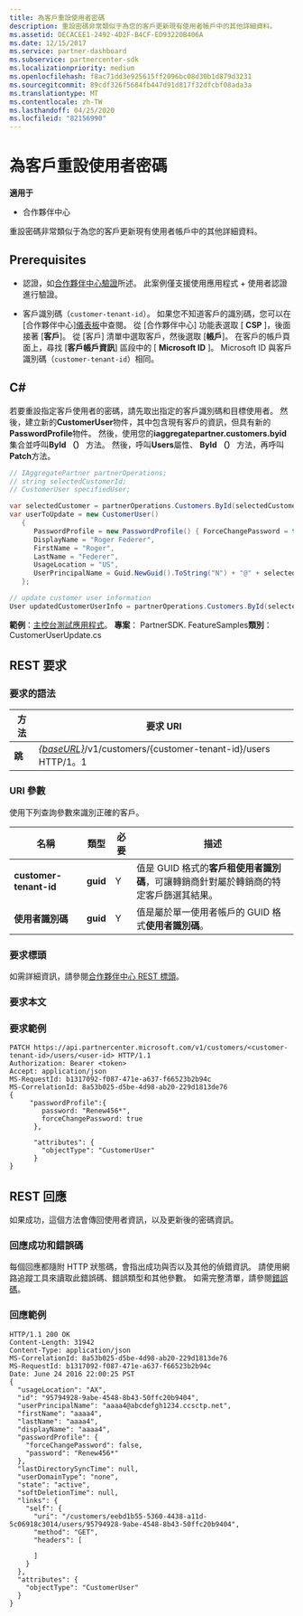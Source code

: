```yaml
---
title: 為客戶重設使用者密碼
description: 重設密碼非常類似于為您的客戶更新現有使用者帳戶中的其他詳細資料。
ms.assetid: DECACEE1-2492-4D2F-B4CF-ED93220B406A
ms.date: 12/15/2017
ms.service: partner-dashboard
ms.subservice: partnercenter-sdk
ms.localizationpriority: medium
ms.openlocfilehash: f8ac71dd3e925615ff2096bc08d30b1d879d3231
ms.sourcegitcommit: 89cdf326f5684fb447d91d817f32dfcbf08ada3a
ms.translationtype: MT
ms.contentlocale: zh-TW
ms.lasthandoff: 04/25/2020
ms.locfileid: "82156990"
---
```

# <a name="reset-user-password-for-a-customer"></a>為客戶重設使用者密碼

**適用于**

- 合作夥伴中心

重設密碼非常類似于為您的客戶更新現有使用者帳戶中的其他詳細資料。

## <a name="prerequisites"></a>Prerequisites

- 認證，如[合作夥伴中心驗證](partner-center-authentication.md)所述。 此案例僅支援使用應用程式 + 使用者認證進行驗證。

- 客戶識別碼（`customer-tenant-id`）。 如果您不知道客戶的識別碼，您可以在 [合作夥伴中心][儀表板](https://partner.microsoft.com/dashboard)中查閱。 從 [合作夥伴中心] 功能表選取 [ **CSP** ]，後面接著 [**客戶**]。 從 [客戶] 清單中選取客戶，然後選取 [**帳戶**]。 在客戶的帳戶頁面上，尋找 [**客戶帳戶資訊**] 區段中的 [ **Microsoft ID** ]。 Microsoft ID 與客戶識別碼（`customer-tenant-id`）相同。

## <a name="c"></a>C\#

若要重設指定客戶使用者的密碼，請先取出指定的客戶識別碼和目標使用者。 然後，建立新的**CustomerUser**物件，其中包含現有客戶的資訊，但具有新的**PasswordProfile**物件。 然後，使用您的**iaggregatepartner.customers.byid**集合並呼叫**ById （）** 方法。 然後，呼叫**Users**屬性、 **ById （）** 方法，再呼叫**Patch**方法。

``` csharp
// IAggregatePartner partnerOperations;
// string selectedCustomerId;
// CustomerUser specifiedUser;

var selectedCustomer = partnerOperations.Customers.ById(selectedCustomerId).Get();
var userToUpdate = new CustomerUser()
   {
      PasswordProfile = new PasswordProfile() { ForceChangePassword = true, Password = "newPassword" },
      DisplayName = "Roger Federer",
      FirstName = "Roger",
      LastName = "Federer",
      UsageLocation = "US",
      UserPrincipalName = Guid.NewGuid().ToString("N") + "@" + selectedCustomer.CompanyProfile.Domain.ToString()
   };

// update customer user information
User updatedCustomerUserInfo = partnerOperations.Customers.ById(selectedCustomerId).Users.ById(specifiedUser.Id).Patch(userToUpdate);

```

**範例**：[主控台測試應用程式](console-test-app.md)。 **專案**： PartnerSDK. FeatureSamples**類別**： CustomerUserUpdate.cs

## <a name="rest-request"></a>REST 要求

### <a name="request-syntax"></a>要求的語法

| 方法    | 要求 URI                                                                                  |
|-----------|----------------------------------------------------------------------------------------------|
| **跳** | [*{baseURL}*](partner-center-rest-urls.md)/v1/customers/{customer-tenant-id}/users HTTP/1。1 |

### <a name="uri-parameter"></a>URI 參數

使用下列查詢參數來識別正確的客戶。

| 名稱                   | 類型     | 必要 | 描述                                                                                                                                            |
|------------------------|----------|----------|--------------------------------------------------------------------------------------------------------------------------------------------------------|
| **customer-tenant-id** | **guid** | Y        | 值是 GUID 格式的**客戶租使用者識別碼**，可讓轉銷商針對屬於轉銷商的特定客戶篩選其結果。 |
| **使用者識別碼**            | **guid** | Y        | 值是屬於單一使用者帳戶的 GUID 格式**使用者識別碼**。                                                                       |

### <a name="request-headers"></a>要求標頭

如需詳細資訊，請參閱[合作夥伴中心 REST 標頭](headers.md)。

### <a name="request-body"></a>要求本文

### <a name="request-example"></a>要求範例

```http
PATCH https://api.partnercenter.microsoft.com/v1/customers/<customer-tenant-id>/users/<user-id> HTTP/1.1
Authorization: Bearer <token>
Accept: application/json
MS-RequestId: b1317092-f087-471e-a637-f66523b2b94c
MS-CorrelationId: 8a53b025-d5be-4d98-ab20-229d1813de76
{
     "passwordProfile":{
        password: "Renew456*",
        forceChangePassword: true
      },

      "attributes": {
        "objectType": "CustomerUser"
      }
}
```

## <a name="rest-response"></a>REST 回應

如果成功，這個方法會傳回使用者資訊，以及更新後的密碼資訊。

### <a name="response-success-and-error-codes"></a>回應成功和錯誤碼

每個回應都隨附 HTTP 狀態碼，會指出成功與否以及其他的偵錯資訊。 請使用網路追蹤工具來讀取此錯誤碼、錯誤類型和其他參數。 如需完整清單，請參閱[錯誤碼](error-codes.md)。

### <a name="response-example"></a>回應範例

```http
HTTP/1.1 200 OK
Content-Length: 31942
Content-Type: application/json
MS-CorrelationId: 8a53b025-d5be-4d98-ab20-229d1813de76
MS-RequestId: b1317092-f087-471e-a637-f66523b2b94c
Date: June 24 2016 22:00:25 PST
{
  "usageLocation": "AX",
  "id": "95794928-9abe-4548-8b43-50ffc20b9404",
  "userPrincipalName": "aaaa4@abcdefgh1234.ccsctp.net",
  "firstName": "aaaa4",
  "lastName": "aaaa4",
  "displayName": "aaaa4",
  "passwordProfile": {
    "forceChangePassword": false,
    "password": "Renew456*"
  },
  "lastDirectorySyncTime": null,
  "userDomainType": "none",
  "state": "active",
  "softDeletionTime": null,
  "links": {
    "self": {
      "uri": "/customers/eebd1b55-5360-4438-a11d-5c06918c3014/users/95794928-9abe-4548-8b43-50ffc20b9404",
      "method": "GET",
      "headers": [

      ]
    }
  },
  "attributes": {
    "objectType": "CustomerUser"
  }
}
```
